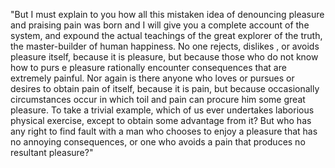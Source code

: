 "But I must explain to you how all this mistaken idea of denouncing pleasure and praising pain was 
born and I will give you a complete account of the system, and expound the actual teachings 
of the great explorer of the truth, the master-builder of human happiness. No one rejects, dislikes
, or avoids pleasure itself, because it is pleasure, but because those who do not know how to purs
e pleasure rationally encounter consequences that are extremely painful. Nor again is there anyone 
who loves or pursues or desires to obtain pain of itself, because it is pain, but because 
occasionally circumstances occur in which toil and pain can procure him some great pleasure.
 To take a trivial example, which of us ever undertakes laborious physical exercise,
  except to obtain some advantage from it? But who has any right to find fault with a man who chooses
   to enjoy a pleasure that has no annoying consequences, or one who avoids a pain that 
   produces no resultant pleasure?"